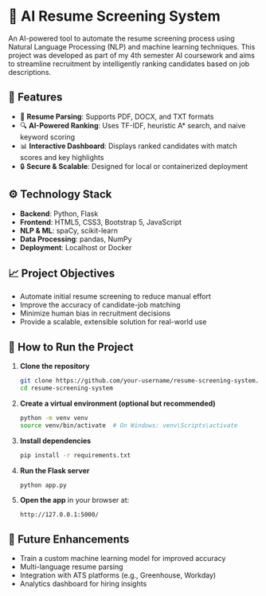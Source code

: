 # 🧠 AI Resume Screening System

An AI-powered tool to automate the resume screening process using Natural Language Processing (NLP) and machine learning techniques. This project was developed as part of my 4th semester AI coursework and aims to streamline recruitment by intelligently ranking candidates based on job descriptions.

## 🚀 Features

- 📄 **Resume Parsing**: Supports PDF, DOCX, and TXT formats  
- 🔍 **AI-Powered Ranking**: Uses TF-IDF, heuristic A* search, and naive keyword scoring  
- 📊 **Interactive Dashboard**: Displays ranked candidates with match scores and key highlights  
- 🔒 **Secure & Scalable**: Designed for local or containerized deployment

## ⚙️ Technology Stack

- **Backend**: Python, Flask  
- **Frontend**: HTML5, CSS3, Bootstrap 5, JavaScript  
- **NLP & ML**: spaCy, scikit-learn  
- **Data Processing**: pandas, NumPy  
- **Deployment**: Localhost or Docker

## 📈 Project Objectives

- Automate initial resume screening to reduce manual effort  
- Improve the accuracy of candidate-job matching  
- Minimize human bias in recruitment decisions  
- Provide a scalable, extensible solution for real-world use

## 📂 How to Run the Project

1. **Clone the repository**
   ```bash
   git clone https://github.com/your-username/resume-screening-system.git
   cd resume-screening-system
   ```

2. **Create a virtual environment (optional but recommended)**
   ```bash
   python -m venv venv
   source venv/bin/activate  # On Windows: venv\Scripts\activate
   ```

3. **Install dependencies**
   ```bash
   pip install -r requirements.txt
   ```

4. **Run the Flask server**
   ```bash
   python app.py
   ```

5. **Open the app** in your browser at:
   ```
   http://127.0.0.1:5000/
   ```

## 📌 Future Enhancements

- Train a custom machine learning model for improved accuracy  
- Multi-language resume parsing  
- Integration with ATS platforms (e.g., Greenhouse, Workday)  
- Analytics dashboard for hiring insights
